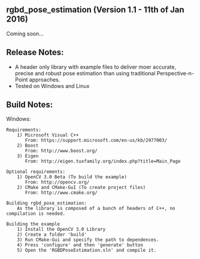 rgbd_pose_estimation (Version 1.1 - 11th of Jan 2016)
---------------------------------------
Coming soon...


Release Notes:
--------------
* A header only library with example files to deliver moer accurate, precise and robust pose estimation than using traditional Perspective-n-Point approaches. 
* Tested on Windows and Linux 
  
Build Notes:
------------
Windows:

	Requirements:
		1) Microsoft Visual C++
		   From: https://support.microsoft.com/en-us/kb/2977003/
		2) Boost
		   From: http://www.boost.org/
		3) Eigen
		   From: http://eigen.tuxfamily.org/index.php?title=Main_Page
		   
	Optional requirements:
		1) OpenCV 3.0 Beta (To build the example)
		   From: http://opencv.org/
	    2) CMake and CMake-GuI (To create project files)
		   From: http://www.cmake.org/
	
    Building rgbd_pose_estimation:
	    As the library is composed of a bunch of headers of C++, no compilation is needed.
	
	Building the example
	    1) Install the OpenCV 3.0 Library 
		2) Create a folder 'build' 
		3) Run CMake-Gui and specify the path to dependences. 
		4) Press 'configure' and then 'generate' button
		5) Open the 'RGBDPoseEstimation.sln' and compile it.
		
    
	   